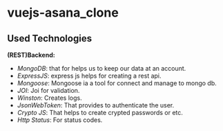 # vuejs-asana_clone


## Used Technologies
**(REST)Backend:**
- *MongoDB*: that for helps us to keep our data at an account.
- *ExpressJS*: express js helps for creating a rest api.
- *Mongoose*: Mongoose ia a tool for connect and manage to mongo db.
- *JOI*: Joi for validation.
- *Winston*: Creates logs.
- *JsonWebToken*: That provides to authenticate the user.
- *Crypto JS*: That helps to create crypted passwords or etc.
- *Http Status*: For status codes.
